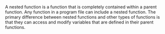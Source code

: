 A nested function is a function that is completely contained within a parent function. Any function in a program file can include a nested function. The primary difference between nested functions and other types of functions is that they can access and modify variables that are defined in their parent functions.
